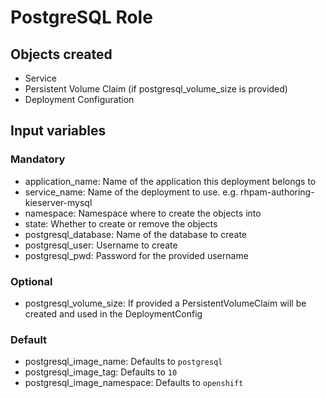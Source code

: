 # PostgreSQL Role

## Objects created

* Service
* Persistent Volume Claim (if postgresql_volume_size is provided)
* Deployment Configuration

## Input variables

### Mandatory

* application_name: Name of the application this deployment belongs to
* service_name: Name of the deployment to use. e.g. rhpam-authoring-kieserver-mysql
* namespace: Namespace where to create the objects into
* state: Whether to create or remove the objects
* postgresql_database: Name of the database to create
* postgresql_user: Username to create
* postgresql_pwd: Password for the provided username

### Optional

* postgresql_volume_size: If provided a PersistentVolumeClaim will be created and used in the DeploymentConfig

### Default

* postgresql_image_name: Defaults to `postgresql`
* postgresql_image_tag: Defaults to `10`
* postgresql_image_namespace: Defaults to `openshift`